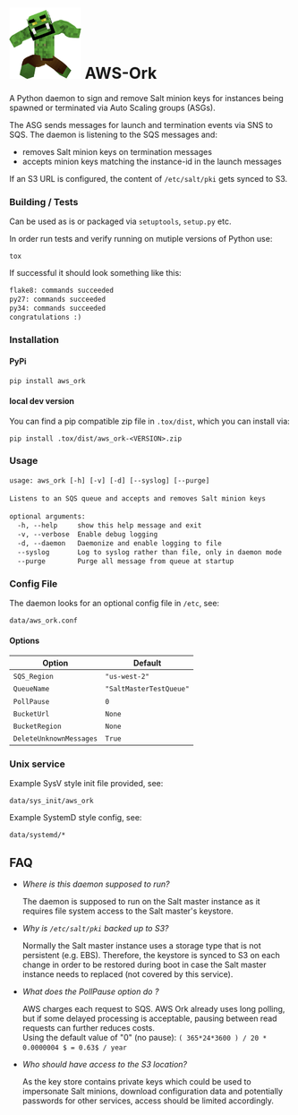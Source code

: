# ![Logo](https://github.com/TriNimbus/aws-ork/blob/master/logo.png) AWS-Ork
A Python daemon to sign and remove Salt minion keys for instances being spawned
or terminated via Auto Scaling groups (ASGs).

The ASG sends messages for launch and termination events via SNS to SQS.
The daemon is listening to the SQS messages and:  
- removes Salt minion keys on termination messages  
- accepts minion keys matching the instance-id in the launch messages  

If an S3 URL is configured, the content of `/etc/salt/pki` gets synced to S3.

### Building / Tests
Can be used as is or packaged via `setuptools`, `setup.py` etc.

In order run tests and verify running on mutiple versions of Python use:
```
tox
```
If successful it should look something like this:
```
flake8: commands succeeded
py27: commands succeeded
py34: commands succeeded
congratulations :)
```
### Installation
#### PyPi
```
pip install aws_ork
```

#### local dev version
You can find a pip compatible zip file in `.tox/dist`, which you can install via:
```
pip install .tox/dist/aws_ork-<VERSION>.zip
```

### Usage

```
usage: aws_ork [-h] [-v] [-d] [--syslog] [--purge]

Listens to an SQS queue and accepts and removes Salt minion keys

optional arguments:
  -h, --help     show this help message and exit
  -v, --verbose  Enable debug logging
  -d, --daemon   Daemonize and enable logging to file
  --syslog       Log to syslog rather than file, only in daemon mode
  --purge        Purge all message from queue at startup
```

### Config File
The daemon looks for an optional config file in `/etc`, see:
```
data/aws_ork.conf
```

#### Options

| Option                  | Default                  |
| ----------------------- | ------------------------ |
| `SQS_Region`            |  `"us-west-2"`           |
| `QueueName`             |  `"SaltMasterTestQueue"` |
| `PollPause`             |  `0`                     |
| `BucketUrl`             |  `None`                  |
| `BucketRegion`          |  `None`                  |
| `DeleteUnknownMessages` |  `True`                  |


### Unix service
Example SysV style init file provided, see:
```
data/sys_init/aws_ork
```
Example SystemD style config, see:
```
data/systemd/*
```

## FAQ

- *Where is this daemon supposed to run?*

    The daemon is supposed to run on the Salt master instance as it requires file system access to the Salt master's keystore.

- *Why is `/etc/salt/pki` backed up to S3?*

    Normally the Salt master instance uses a storage type that is not persistent (e.g. EBS). Therefore, the keystore is synced to S3 on each change in order to be restored during boot in case the Salt master instance needs to replaced (not covered by this service).

- *What does the PollPause option do ?*

     AWS charges each request to SQS. AWS Ork already uses long polling, but if some delayed processing is acceptable, pausing between read requests can further reduces costs.  
     Using the default value of "0" (no pause): `( 365*24*3600 ) / 20 * 0.0000004 $ = 0.63$ / year`

- *Who should have access to the S3 location?*

    As the key store contains private keys which could be used to impersonate Salt minions, download configuration data and potentially passwords for other services, access should be limited accordingly.
